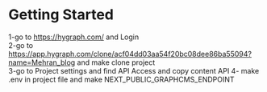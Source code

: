 

# Getting Started
1-go to https://hygraph.com/ and Login <br/>
2-go to https://app.hygraph.com/clone/acf04dd03aa54f20bc08dee86ba55094?name=Mehran_blog and make clone project <br/>
3-go to Project settings and find API Access and copy content API
4- make .env in project file and make NEXT_PUBLIC_GRAPHCMS_ENDPOINT


